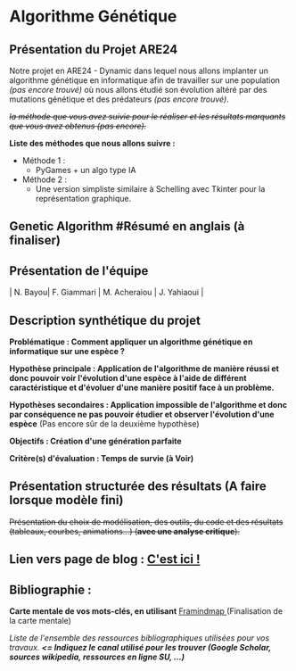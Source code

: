 # Algorithme Génétique

 ## Présentation du Projet ARE24 
 
Notre projet en ARE24 - Dynamic dans lequel nous allons implanter un algorithme génétique en informatique afin de travailler sur une population _(pas encore trouvé)_ où nous allons étudié son évolution altéré par des mutations génétique et des prédateurs _(pas encore trouvé)_. 

_~~la méthode que vous avez suivie pour le réaliser et les résultats marquants que vous avez obtenus (pas encore).~~_

**Liste des méthodes que nous allons suivre :**
- Méthode 1 :
  - PyGames + un algo type IA
- Méthode 2 :
  - Une version simpliste similaire à Schelling avec Tkinter pour la représentation graphique.

## Genetic Algorithm #Résumé en anglais (à finaliser)

## Présentation de l'équipe

| N. Bayou| F. Giammari | M. Acheraiou | J. Yahiaoui |

## Description synthétique du projet

**Problématique : Comment appliquer un algorithme génétique en informatique sur une espèce ?** 

**Hypothèse principale : Application de l'algorithme de manière réussi et donc pouvoir voir l'évolution d'une espèce à l'aide de différent caractéristique et d'évoluer d'une manière positif face à un problème.**

**Hypothèses secondaires : Application impossible de l'algorithme et donc par conséquence ne pas pouvoir étudier et observer l'évolution d'une espèce** (Pas encore sûr de la deuxième hypothèse) 

**Objectifs : Création d'une génération parfaite**

**Critère(s) d'évaluation : Temps de survie (à Voir)**

## Présentation structurée des résultats (A faire lorsque modèle fini)

~~Présentation du choix de modélisation, des outils, du code et des résultats (tableaux, courbes, animations...) (**avec une analyse critique**).~~

## Lien vers page de blog : <a href="blog.html"> C'est ici ! </a>

## Bibliographie :

**Carte mentale de vos mots-clés, en utilisant** <a href="https://framindmap.org/mindmaps/index.html">Framindmap </a> (Finalisation de la carte mentale)

_Liste de l'ensemble des ressources bibliographiques utilisées pour vos travaux. **<= Indiquez le canal utilisé pour les trouver (Google Scholar, sources wikipedia, ressources en ligne SU, ...)**_
